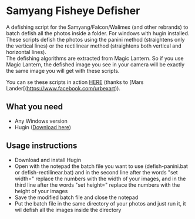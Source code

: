 Samyang Fisheye Defisher
======================

A defishing script for the Samyang/Falcon/Walimex (and other rebrands) to batch defish all the photos inside a folder. For windows with hugin installed.  
These scripts defish the photos using the panini method (straightens only the vertical lines) or the rectilinear method (straightens both vertical and horizontal lines).  
The defishing algorithms are extracted from Magic Lantern. So if you use Magic Lantern, the defished image you see in your camera will be exactly the same image you will get with these scripts.

You can se these scripts in action [HERE](http://www.derelictplaces.co.uk/main/showthread.php?p=245125) (thanks to [Mars Lander[(https://www.facebook.com/urbexart)).

What you need 
----
- Any Windows version
- Hugin ([Download here](http://sourceforge.net/projects/hugin/files/latest/download))

Usage instructions
----
- Download and install Hugin 
- Open with the notepad the batch file you want to use (defish-panini.bat or defish-rectilinear.bat) and in the second line after the words "set width=" replace the numbers with the width of your images, and in the third line after the words "set height=" replace the numbers with the height of your images 
- Save the modified batch file and close the notepad 
- Put the batch file in the same directory of your photos and just run it, it wil defish all the images inside the directory



